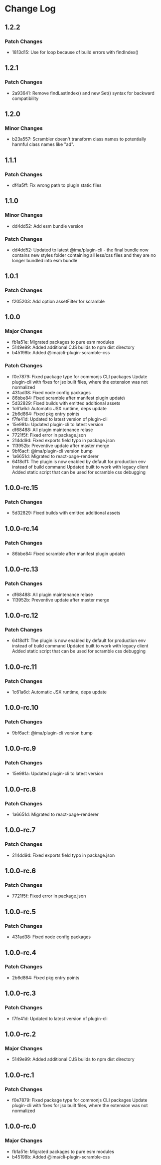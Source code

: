 # Change Log

## 1.2.2

### Patch Changes

- 1813d15: Use for loop because of build errors with findIndex()

## 1.2.1

### Patch Changes

- 2a93641: Remove findLastIndex() and new Set() syntax for backward compatibility

## 1.2.0

### Minor Changes

- b23a557: Scrambler doesn't transform class names to potentially harmful class names like "ad".

## 1.1.1

### Patch Changes

- df4a5ff: Fix wrong path to plugin static files

## 1.1.0

### Minor Changes

- dd4dd52: Add esm bundle version

### Patch Changes

- dd4dd52: Updated to latest @ima/plugin-cli - the final bundle now contains new styles folder containing all less/css files and they are no longer bundled into esm bundle

## 1.0.1

### Patch Changes

- f205203: Add option assetFilter for scramble

## 1.0.0

### Major Changes

- fb1a51e: Migrated packages to pure esm modules
- 5149e99: Added additional CJS builds to npm dist directory
- b45198b: Added @ima/cli-plugin-scramble-css

### Patch Changes

- f0e7879: Fixed package type for commonjs CLI packages
  Update plugin-cli with fixes for jsx built files, where the extension was not normalized
- 431ad38: Fixed node config packages
- 86bbe84: Fixed scramble after manifest plugin update\
- 5d32829: Fixed builds with emitted additional assets
- 1c61a6d: Automatic JSX runtime, deps update
- 2b6d864: Fixed pkg entry points
- f7fe41d: Updated to latest version of plugin-cli
- 15e981a: Updated plugin-cli to latest version
- df68488: All plugin maintenance relase
- 7721f5f: Fixed error in package.json
- 214dd9d: Fixed exports field typo in package.json
- 113952b: Preventive update after master merge
- 9bf6acf: @ima/plugin-cli version bump
- 1a6651d: Migrated to react-page-renderer
- 6418df1: The plugin is now enabled by default for production env instead of build command
  Updated built to work with legacy client
  Added static script that can be used for scramble css debugging

## 1.0.0-rc.15

### Patch Changes

- 5d32829: Fixed builds with emitted additional assets

## 1.0.0-rc.14

### Patch Changes

- 86bbe84: Fixed scramble after manifest plugin update\

## 1.0.0-rc.13

### Patch Changes

- df68488: All plugin maintenance relase
- 113952b: Preventive update after master merge

## 1.0.0-rc.12

### Patch Changes

- 6418df1: The plugin is now enabled by default for production env instead of build command
  Updated built to work with legacy client
  Added static script that can be used for scramble css debugging

## 1.0.0-rc.11

### Patch Changes

- 1c61a6d: Automatic JSX runtime, deps update

## 1.0.0-rc.10

### Patch Changes

- 9bf6acf: @ima/plugin-cli version bump

## 1.0.0-rc.9

### Patch Changes

- 15e981a: Updated plugin-cli to latest version

## 1.0.0-rc.8

### Patch Changes

- 1a6651d: Migrated to react-page-renderer

## 1.0.0-rc.7

### Patch Changes

- 214dd9d: Fixed exports field typo in package.json

## 1.0.0-rc.6

### Patch Changes

- 7721f5f: Fixed error in package.json

## 1.0.0-rc.5

### Patch Changes

- 431ad38: Fixed node config packages

## 1.0.0-rc.4

### Patch Changes

- 2b6d864: Fixed pkg entry points

## 1.0.0-rc.3

### Patch Changes

- f7fe41d: Updated to latest version of plugin-cli

## 1.0.0-rc.2

### Major Changes

- 5149e99: Added additional CJS builds to npm dist directory

## 1.0.0-rc.1

### Patch Changes

- f0e7879: Fixed package type for commonjs CLI packages
  Update plugin-cli with fixes for jsx built files, where the extension was not normalized

## 1.0.0-rc.0

### Major Changes

- fb1a51e: Migrated packages to pure esm modules
- b45198b: Added @ima/cli-plugin-scramble-css
